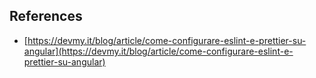 ## References
- [https://devmy.it/blog/article/come-configurare-eslint-e-prettier-su-angular](https://devmy.it/blog/article/come-configurare-eslint-e-prettier-su-angular)
